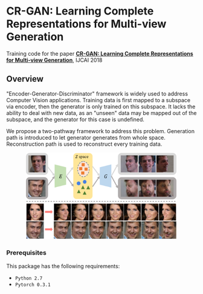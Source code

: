 # CR-GAN: Learning Complete Representations for Multi-view Generation

Training code for the paper 
**[CR-GAN: Learning Complete Representations for Multi-view Generation](https://arxiv.org/abs/1806.11191.pdf)**, IJCAI 2018

## Overview
"Encoder-Generator-Discriminator" framework is widely used to address Computer Vision applications. Training data is first mapped to a subspace via encoder, then the generator is only trained on this subspace. It lacks the ability to deal with new data, as an "unseen" data may be mapped out of the subspace, and the generator for this case is undefined.

We propose a two-pathway framework to address this problem. Generation path is introduced to let generator generates from whole space. Reconstruction path is used to reconstruct every training data.
<p align="center"><img src="intro.png" alt="Two pathway framework" width="400"></p>

### Prerequisites

This package has the following requirements:

* `Python 2.7`
* `Pytorch 0.3.1`
